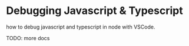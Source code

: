 # Debugging Javascript & Typescript
how to debug javascript and typescript in node with VSCode. 

TODO: more docs